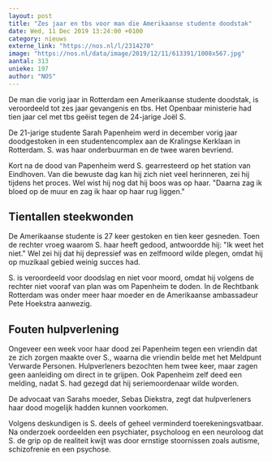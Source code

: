 ```yaml
---
layout: post
title: "Zes jaar en tbs voor man die Amerikaanse studente doodstak"
date: Wed, 11 Dec 2019 13:24:00 +0100
category: nieuws
externe_link: "https://nos.nl/l/2314270"
image: "https://nos.nl/data/image/2019/12/11/613391/1008x567.jpg"
aantal: 313
unieke: 197
author: "NOS"
---
```


<p>De man die vorig jaar in Rotterdam een Amerikaanse studente doodstak, is veroordeeld tot zes jaar gevangenis en tbs. Het Openbaar ministerie had tien jaar cel met tbs geëist tegen de 24-jarige Joël S.</p>
<p>De 21-jarige studente Sarah Papenheim werd in december vorig jaar doodgestoken in een studentencomplex aan de Kralingse Kerklaan in Rotterdam. S. was haar onderbuurman en de twee waren bevriend.</p>
<p>Kort na de dood van Papenheim werd S. gearresteerd op het station van Eindhoven. Van die bewuste dag kan hij zich niet veel herinneren, zei hij tijdens het proces. Wel wist hij nog dat hij boos was op haar. "Daarna zag ik bloed op de muur en zag ik haar op haar rug liggen."</p>
<h2>Tientallen steekwonden</h2>
<p>De Amerikaanse studente is 27 keer gestoken en tien keer gesneden. Toen de rechter vroeg waarom S. haar heeft gedood, antwoordde hij: "Ik weet het niet." Wel zei hij dat hij depressief was en zelfmoord wilde plegen, omdat hij op muzikaal gebied weinig succes had.</p>
<p>S. is veroordeeld voor doodslag en niet voor moord, omdat hij volgens de rechter niet vooraf van plan was om Papenheim te doden. In de Rechtbank Rotterdam was onder meer haar moeder en de Amerikaanse ambassadeur Pete Hoekstra aanwezig.</p>
<h2>Fouten hulpverlening</h2>
<p>Ongeveer een week voor haar dood zei Papenheim tegen een vriendin dat ze zich zorgen maakte over S., waarna die vriendin belde met het Meldpunt Verwarde Personen. Hulpverleners bezochten hem twee keer, maar zagen geen aanleiding om direct in te grijpen. Ook Papenheim zelf deed een melding, nadat S. had gezegd dat hij seriemoordenaar wilde worden.</p>
<p>De advocaat van Sarahs moeder, Sebas Diekstra, zegt dat hulpverleners haar dood mogelijk hadden kunnen voorkomen.</p>
<p>Volgens deskundigen is S. deels of geheel verminderd toerekeningsvatbaar. Na onderzoek oordeelden een psychiater, psycholoog en een neuroloog dat S. de grip op de realiteit kwijt was door ernstige stoornissen zoals autisme, schizofrenie en een psychose.</p>
